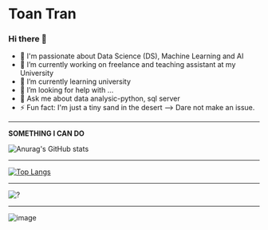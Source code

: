 # Toan Tran
### Hi there 👋
- 🔭 I'm passionate about Data Science (DS), Machine Learning and AI
- 🔭 I’m currently working on freelance and teaching assistant at my University
- 🌱 I’m currently learning university
- 🤔 I’m looking for help with ...
- 💬 Ask me about data analysic-python, sql server
- ⚡ Fun fact: I'm just a tiny sand in the desert
-->  Dare not make an issue.

*** 
**SOMETHING I CAN DO**

![Anurag's GitHub stats](https://github-readme-stats.vercel.app/api?username=To1nTr3n&show_icons=true&theme=dracula)
***
[![Top Langs](https://github-readme-stats.vercel.app/api/top-langs/?username=To1nTr3n&layout=compact&langs_count=8)](https://github.com/To1nTr3n)
***
![?](https://github-profile-trophy.vercel.app/?username=To1nTr3n&theme=dracula)
***
![image](https://user-images.githubusercontent.com/65596323/146680397-03301f38-9046-4ba3-ae91-2a56c414105a.png)
